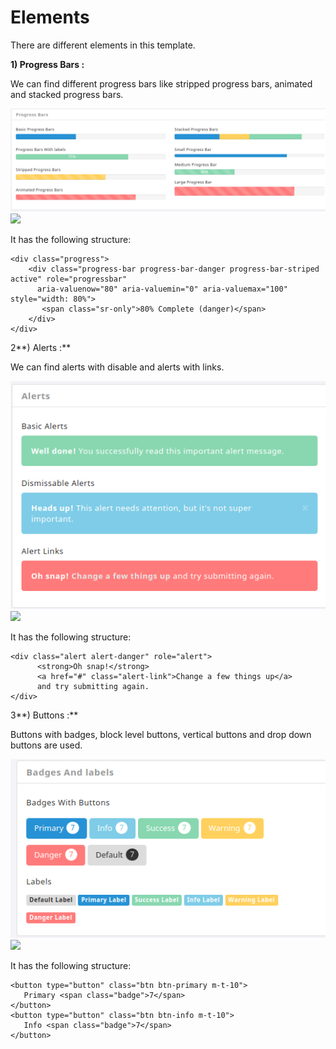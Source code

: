 # Elements

There are different elements in this template.

**1\) Progress Bars :**

We can find different progress bars like stripped progress bars, animated and stacked progress bars.

![](../../../.gitbook/assets/progressbars.png)![](https://github.com/lorvent/minima/tree/66f707878975e1e5902ed6c82d28f90ac3e62c68/assets/admire23.png)

It has the following structure:

```text
<div class="progress">
    <div class="progress-bar progress-bar-danger progress-bar-striped active" role="progressbar" 
      aria-valuenow="80" aria-valuemin="0" aria-valuemax="100" style="width: 80%">
       <span class="sr-only">80% Complete (danger)</span>
    </div>
</div>
```

2**\) Alerts :**

We can find alerts with disable and alerts with links.

![](../../../.gitbook/assets/alerts.png)![](https://github.com/lorvent/minima/tree/66f707878975e1e5902ed6c82d28f90ac3e62c68/assets/admire23.png)

It has the following structure:

```text
<div class="alert alert-danger" role="alert">
      <strong>Oh snap!</strong>
      <a href="#" class="alert-link">Change a few things up</a> 
      and try submitting again.
</div>
```

3**\) Buttons :**

Buttons with badges, block level buttons, vertical buttons and drop down buttons are used.

![](../../../.gitbook/assets/buttons.png)![](https://github.com/lorvent/minima/tree/66f707878975e1e5902ed6c82d28f90ac3e62c68/assets/admire23.png)

It has the following structure:

```text
<button type="button" class="btn btn-primary m-t-10">
   Primary <span class="badge">7</span>
</button>
<button type="button" class="btn btn-info m-t-10">
   Info <span class="badge">7</span>
</button>
```

